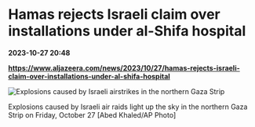 # Hamas rejects Israeli claim over installations under al-Shifa hospital

**2023-10-27 20:48**

**https://www.aljazeera.com/news/2023/10/27/hamas-rejects-israeli-claim-over-installations-under-al-shifa-hospital**

![Explosions caused by Israeli airstrikes in the northern Gaza Strip](https://www.aljazeera.com/wp-content/uploads/2023/10/AP23300655684593-1698431452.jpg?resize=770%2C513&quality=80)

Explosions caused by Israeli air raids light up the sky in the northern Gaza Strip on Friday, October 27 \[Abed Khaled/AP Photo\]
